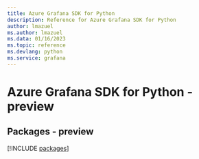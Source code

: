 ```yaml
---
title: Azure Grafana SDK for Python
description: Reference for Azure Grafana SDK for Python
author: lmazuel
ms.author: lmazuel
ms.data: 01/16/2023
ms.topic: reference
ms.devlang: python
ms.service: grafana
---
```

# Azure Grafana SDK for Python - preview
## Packages - preview
[!INCLUDE [packages](grafana-index.md)]